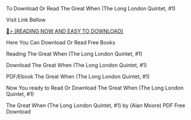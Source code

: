 To Download Or Read The Great When (The Long London Quintet, #1)

Visit Link Bellow

<a href="https://uk.ebookarea.xyz/?book=206101580-the-great-when">📖&gt; [READING NOW AND EASY TO DOWNLOAD]</a>

Here You Can Download Or Read Free Books

Reading The Great When (The Long London Quintet, #1)

Download The Great When (The Long London Quintet, #1)

PDF/Ebook The Great When (The Long London Quintet, #1)

Now You ready to Read Or Download The Great When (The Long London Quintet, #1)

The Great When (The Long London Quintet, #1) by (Alan             Moore) PDF Free Download
